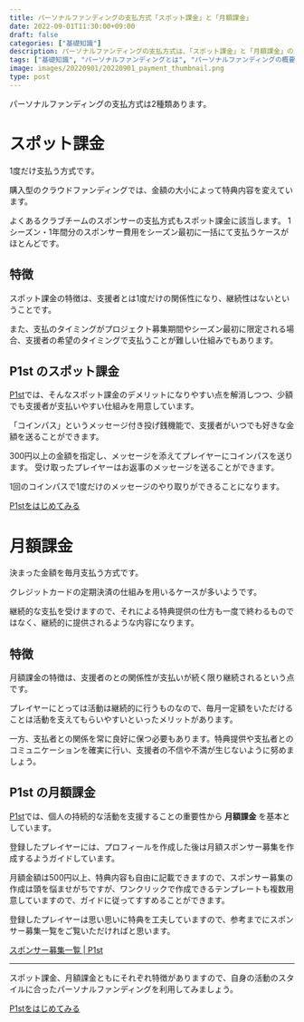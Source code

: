 ```yaml
---
title: パーソナルファンディングの支払方式「スポット課金」と「月額課金」
date: 2022-09-01T11:30:00+09:00
draft: false
categories: ["基礎知識"]
description: パーソナルファンディングの支払方式は、「スポット課金」と「月額課金」の2種類があります。それぞれの特徴と違いを理解して、パーソナルファンディングを活用しましょう。
tags: ["基礎知識", "パーソナルファンディングとは", "パーソナルファンディングの概要"]
image: images/20220901/20220901_payment_thumbnail.png
type: post
---
```


パーソナルファンディングの支払方式は2種類あります。

# スポット課金

1度だけ支払う方式です。

購入型のクラウドファンディングでは、金額の大小によって特典内容を変えています。

よくあるクラブチームのスポンサーの支払方式もスポット課金に該当します。
1シーズン・1年間分のスポンサー費用をシーズン最初に一括にて支払うケースがほとんどです。

## 特徴

スポット課金の特徴は、支援者とは1度だけの関係性になり、継続性はないということです。

また、支払のタイミングがプロジェクト募集期間やシーズン最初に限定される場合、支援者の希望のタイミングで支払うことが難しい仕組みでもあります。

## P1st のスポット課金

[P1st][p1st_site]では、そんなスポット課金のデメリットになりやすい点を解消しつつ、少額でも支援者が支払いやすい仕組みを用意しています。

「コインパス」というメッセージ付き投げ銭機能で、支援者がいつでも好きな金額を送ることができます。

300円以上の金額を指定し、メッセージを添えてプレイヤーにコインパスを送ります。
受け取ったプレイヤーはお返事のメッセージを送ることができます。

1回のコインパスで1度だけのメッセージのやり取りができることになります。

<a href="https://p1st.app/">
  <div class="primary-button">
    P1stをはじめてみる
  </div>
</a>

# 月額課金

決まった金額を毎月支払う方式です。

クレジットカードの定期決済の仕組みを用いるケースが多いようです。

継続的な支払を受けますので、それによる特典提供の仕方も一度で終わるものではなく、継続的に提供されるような内容になります。

## 特徴

月額課金の特徴は、支援者のとの関係性が支払いが続く限り継続されるという点です。

プレイヤーにとっては活動は継続的に行うものなので、毎月一定額をいただけることは活動を支えてもらいやすいといったメリットがあります。

一方、支払者との関係を常に良好に保つ必要もあります。特典提供や支払者とのコミュニケーションを確実に行い、支援者の不信や不満が生じないように努めましょう。

## P1st の月額課金

[P1st][p1st_site]では、個人の持続的な活動を支援することの重要性から **月額課金** を基本としています。

登録したプレイヤーには、プロフィールを作成した後は月額スポンサー募集を作成するようガイドしています。

月額金額は500円以上、特典内容も自由に記載できますので、スポンサー募集の作成は頭を悩ませがちですが、ワンクリックで作成できるテンプレートも複数用意していますので、ガイドに従ってすすめることができます。

登録したプレイヤーは思い思いに特典を工夫していますので、参考までにスポンサー募集一覧をご覧いただければと思います。


<a href="https://p1st.app/proposals?sort=greater">
  <div class="primary-button">
    スポンサー募集一覧 | P1st
  </div>
</a>

<hr>

スポット課金、月額課金ともにそれぞれ特徴がありますので、自身の活動のスタイルに合ったパーソナルファンディングを利用してみましょう。

<a href="https://p1st.app/">
  <div class="primary-button">
    P1stをはじめてみる
  </div>
</a>

[p1st_site]: https://p1st.app
